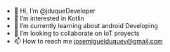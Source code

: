 - 👋 Hi, I’m @jduqueDeveloper
- 👀 I’m interested in Kotlin
- 🌱 I’m currently learning about android Developing
- 💞️ I’m looking to collaborate on IoT proyects
- 📫 How to reach me josemiguelduquev@gmail.com

<!---
jduqueDeveloper/jduqueDeveloper is a ✨ special ✨ repository because its `README.md` (this file) appears on your GitHub profile.
You can click the Preview link to take a look at your changes.
--->
